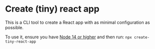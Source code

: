 # Create (tiny) react app

This is a CLI tool to create a React app with as minimal configuration as possible.

To use it, ensure you have [Node 14 or higher](https://nodejs.org) and then run: `npx create-tiny-react-app`